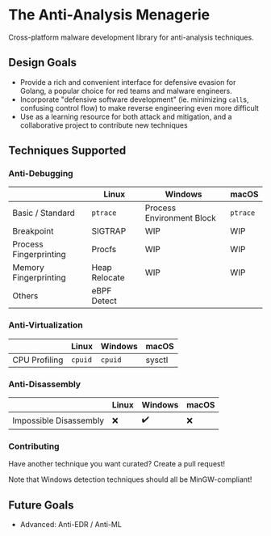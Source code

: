 # The Anti-Analysis Menagerie

Cross-platform malware development library for anti-analysis techniques.

## Design Goals

* Provide a rich and convenient interface for defensive evasion for Golang, a popular choice for red teams and malware engineers.
* Incorporate "defensive software development" (ie. minimizing `call`s, confusing control flow) to make reverse engineering even more difficult
* Use as a learning resource for both attack and mitigation, and a collaborative project to contribute new techniques

## Techniques Supported

### Anti-Debugging

|                        | Linux         | Windows                   | macOS    |
|------------------------|---------------|---------------------------|----------|
| Basic / Standard       | `ptrace`      | Process Environment Block | `ptrace` |
| Breakpoint             | SIGTRAP       | WIP                       | WIP      |
| Process Fingerprinting | Procfs        | WIP                       | WIP      |
| Memory Fingerprinting  | Heap Relocate | WIP                       | WIP      |
| Others                 | eBPF Detect   |                           |          |


### Anti-Virtualization

|               | Linux   | Windows | macOS   |
|---------------|---------|---------|---------|
| CPU Profiling | `cpuid` | `cpuid` | sysctl  |


### Anti-Disassembly

|                        | Linux | Windows | macOS |
|------------------------|-------|---------|-------|
| Impossible Disassembly | ❌     | ✔️      | ❌    |


### Contributing

Have another technique you want curated? Create a pull request!

Note that Windows detection techniques should all be MinGW-compliant!


## Future Goals

* Advanced: Anti-EDR / Anti-ML

